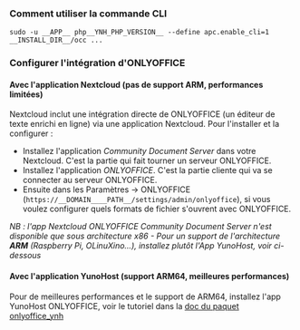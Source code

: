 ### Comment utiliser la commande CLI

`sudo -u __APP__ php__YNH_PHP_VERSION__ --define apc.enable_cli=1 __INSTALL_DIR__/occ ...`

### Configurer l'intégration d'ONLYOFFICE

#### Avec l'application Nextcloud (pas de support ARM, performances limitées)

Nextcloud inclut une intégration directe de ONLYOFFICE (un éditeur de texte enrichi en ligne) via une application Nextcloud.
Pour l'installer et la configurer :
- Installez l'application *Community Document Server* dans votre Nextcloud. C'est la partie qui fait tourner un serveur ONLYOFFICE.
- Installez l'application *ONLYOFFICE*. C'est la partie cliente qui va se connecter au serveur ONLYOFFICE.
- Ensuite dans les Paramètres -> ONLYOFFICE (`https://__DOMAIN____PATH__/settings/admin/onlyoffice`), si vous voulez configurer quels formats de fichier s'ouvrent avec ONLYOFFICE.

*NB : l'app Nextcloud ONLYOFFICE Community Document Server n'est disponible que sous architecture x86 - Pour un support de l'architecture **ARM** (Raspberry Pi, OLinuXino...), installez plutôt l'App YunoHost, voir ci-dessous*

#### Avec l'application YunoHost (support ARM64, meilleures performances)

Pour  de meilleures performances et le support de ARM64, installez l'app YunoHost ONLYOFFICE, voir le tutoriel dans la [doc du paquet onlyoffice_ynh](https://github.com/YunoHost-Apps/onlyoffice_ynh/blob/master/README_fr.md#configuration-de-onlyoffice-server)
